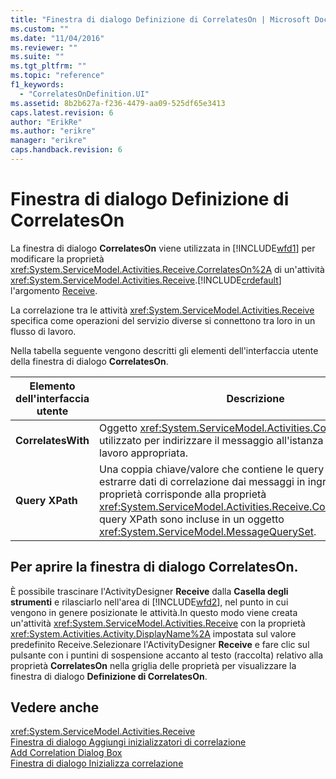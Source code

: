 ```yaml
---
title: "Finestra di dialogo Definizione di CorrelatesOn | Microsoft Docs"
ms.custom: ""
ms.date: "11/04/2016"
ms.reviewer: ""
ms.suite: ""
ms.tgt_pltfrm: ""
ms.topic: "reference"
f1_keywords: 
  - "CorrelatesOnDefinition.UI"
ms.assetid: 8b2b627a-f236-4479-aa09-525df65e3413
caps.latest.revision: 6
author: "ErikRe"
ms.author: "erikre"
manager: "erikre"
caps.handback.revision: 6
---
```

# Finestra di dialogo Definizione di CorrelatesOn
La finestra di dialogo **CorrelatesOn** viene utilizzata in [!INCLUDE[wfd1](../workflow-designer/includes/wfd1_md.md)] per modificare la proprietà <xref:System.ServiceModel.Activities.Receive.CorrelatesOn%2A> di un'attività <xref:System.ServiceModel.Activities.Receive>.[!INCLUDE[crdefault](../test/includes/crdefault_md.md)] l'argomento [Receive](../workflow-designer/receive-activity-designer.md).  
  
 La correlazione tra le attività <xref:System.ServiceModel.Activities.Receive> specifica come operazioni del servizio diverse si connettono tra loro in un flusso di lavoro.  
  
 Nella tabella seguente vengono descritti gli elementi dell'interfaccia utente della finestra di dialogo **CorrelatesOn**.  
  
|Elemento dell'interfaccia utente|Descrizione|  
|--------------------------------------|-----------------|  
|**CorrelatesWith**|Oggetto <xref:System.ServiceModel.Activities.CorrelationHandle> utilizzato per indirizzare il messaggio all'istanza del flusso di lavoro appropriata.|  
|**Query XPath**|Una coppia chiave\/valore che contiene le query utilizzate per estrarre dati di correlazione dai messaggi in ingresso.Questa proprietà corrisponde alla proprietà <xref:System.ServiceModel.Activities.Receive.CorrelatesOn%2A>.Le query XPath sono incluse in un oggetto <xref:System.ServiceModel.MessageQuerySet>.|  
  
## Per aprire la finestra di dialogo CorrelatesOn.  
 È possibile trascinare l'ActivityDesigner **Receive** dalla **Casella degli strumenti** e rilasciarlo nell'area di [!INCLUDE[wfd2](../workflow-designer/includes/wfd2_md.md)], nel punto in cui vengono in genere posizionate le attività.In questo modo viene creata un'attività <xref:System.ServiceModel.Activities.Receive> con la proprietà <xref:System.Activities.Activity.DisplayName%2A> impostata sul valore predefinito Receive.Selezionare l'ActivityDesigner **Receive** e fare clic sul pulsante con i puntini di sospensione accanto al testo \(raccolta\) relativo alla proprietà **CorrelatesOn** nella griglia delle proprietà per visualizzare la finestra di dialogo **Definizione di CorrelatesOn**.  
  
## Vedere anche  
 <xref:System.ServiceModel.Activities.Receive>   
 [Finestra di dialogo Aggiungi inizializzatori di correlazione](../workflow-designer/add-correlationinitializers-dialog-box.md)   
 [Add Correlation Dialog Box](http://msdn.microsoft.com/it-it/9e41a149-e8ab-41b1-8886-ea06a63041b6)   
 [Finestra di dialogo Inizializza correlazione](../workflow-designer/initialize-correlation-dialog-box.md)